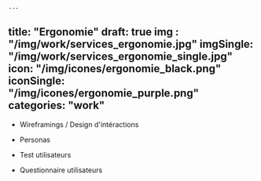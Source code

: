     ---
title: "Ergonomie"
draft: true
img : "/img/work/services_ergonomie.jpg"
imgSingle: "/img/work/services_ergonomie_single.jpg"
icon: "/img/icones/ergonomie_black.png"
iconSingle: "/img/icones/ergonomie_purple.png"
categories: "work"
---

- Wireframings / Design d'intéractions

- Personas

- Test utilisateurs

- Questionnaire utilisateurs